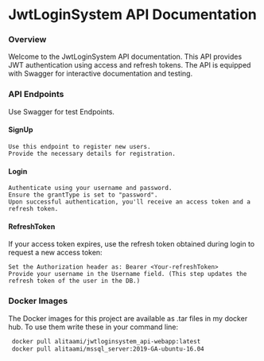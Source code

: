 **<h1>JwtLoginSystem API Documentation</h1>**
**<h3>Overview</h3>**

Welcome to the JwtLoginSystem API documentation. This API provides JWT authentication using access and refresh tokens. The API is equipped with Swagger for interactive documentation and testing.

**<h3>API Endpoints**</h3>
Use Swagger for test Endpoints.
**<h4>SignUp**</h4>

    Use this endpoint to register new users.
    Provide the necessary details for registration.

**<h4>Login</h4>**

    Authenticate using your username and password.
    Ensure the grantType is set to "password".
    Upon successful authentication, you'll receive an access token and a refresh token.

**<h4>RefreshToken**</h4>

If your access token expires, use the refresh token obtained during login to request a new access token:

    Set the Authorization header as: Bearer <Your-refreshToken>
    Provide your username in the Username field. (This step updates the refresh token of the user in the DB.)

**<h3>Docker Images**</h3>

The Docker images for this project are available as .tar files in my docker hub.
To use them write these in your command line:

```bash
 docker pull alitaami/jwtloginsystem_api-webapp:latest 
 docker pull alitaami/mssql_server:2019-GA-ubuntu-16.04 
 
